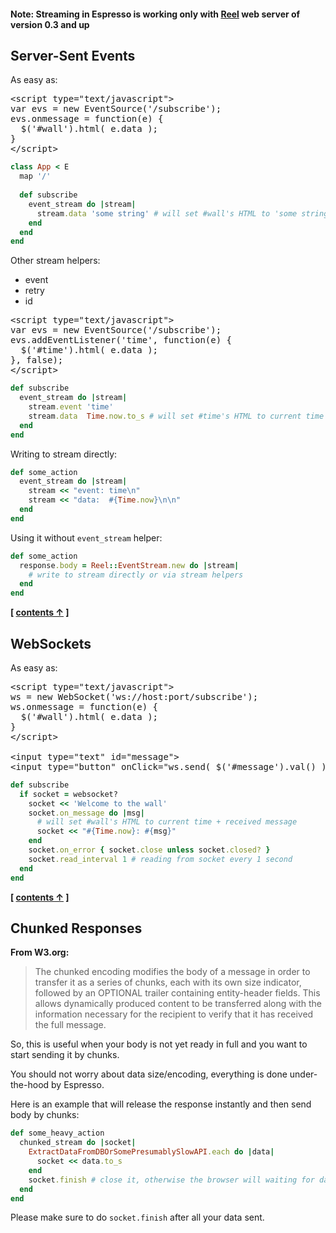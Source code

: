 #### Note: Streaming in Espresso is working only with [Reel](https://github.com/celluloid/reel) web server of version 0.3 and up

## Server-Sent Events

As easy as:

<pre lang="html">
&lt;script type=&quot;text/javascript&quot;&gt;
var evs = new EventSource('/subscribe');
evs.onmessage = function(e) {
  $('#wall').html( e.data );
}
&lt;/script&gt;
</pre>

```ruby
class App < E
  map '/'
  
  def subscribe
    event_stream do |stream|
      stream.data 'some string' # will set #wall's HTML to 'some string'
    end
  end
end
```

Other stream helpers:

  - event
  - retry
  - id


<pre lang="html">
&lt;script type=&quot;text/javascript&quot;&gt;
var evs = new EventSource('/subscribe');
evs.addEventListener('time', function(e) {
  $('#time').html( e.data );
}, false);
&lt;/script&gt;
</pre>

```ruby
def subscribe
  event_stream do |stream|
    stream.event 'time'
    stream.data  Time.now.to_s # will set #time's HTML to current time
  end
end
```

Writing to stream directly:

```ruby
def some_action
  event_stream do |stream|
    stream << "event: time\n"
    stream << "data:  #{Time.now}\n\n"
  end
end
```

Using it without `event_stream` helper:


```ruby
def some_action
  response.body = Reel::EventStream.new do |stream|
    # write to stream directly or via stream helpers
  end
end
```

**[ [contents &uarr;](https://github.com/espresso/espresso#tutorial) ]**


## WebSockets

As easy as:

<pre lang="html">
&lt;script type=&quot;text/javascript&quot;&gt;
ws = new WebSocket('ws://host:port/subscribe');
ws.onmessage = function(e) {
  $('#wall').html( e.data );
}
&lt;/script&gt;

&lt;input type=&quot;text&quot; id=&quot;message&quot;&gt;
&lt;input type=&quot;button&quot; onClick=&quot;ws.send( $('#message').val() );&quot; value=&quot;send message&quot;&gt;
</pre>

```ruby
def subscribe
  if socket = websocket?
    socket << 'Welcome to the wall'
    socket.on_message do |msg|
      # will set #wall's HTML to current time + received message
      socket << "#{Time.now}: #{msg}"
    end
    socket.on_error { socket.close unless socket.closed? }
    socket.read_interval 1 # reading from socket every 1 second
  end
end
```

**[ [contents &uarr;](https://github.com/espresso/espresso#tutorial) ]**


## Chunked Responses

**From W3.org:**

<blockquote>
The chunked encoding modifies the body of a message in order to transfer it as a series of chunks,
each with its own size indicator, followed by an OPTIONAL trailer containing entity-header fields.
This allows dynamically produced content to be transferred along with the information necessary
for the recipient to verify that it has received the full message.
</blockquote>

So, this is useful when your body is not yet ready in full and you want to start sending it by chunks.

You should not worry about data size/encoding, everything is done under-the-hood by Espresso.

Here is an example that will release the response instantly and then send body by chunks:

```ruby
def some_heavy_action
  chunked_stream do |socket|
    ExtractDataFromDBOrSomePresumablySlowAPI.each do |data|
      socket << data.to_s
    end
    socket.finish # close it, otherwise the browser will waiting for data forever
  end
end
```

Please make sure to do `socket.finish` after all your data sent.

